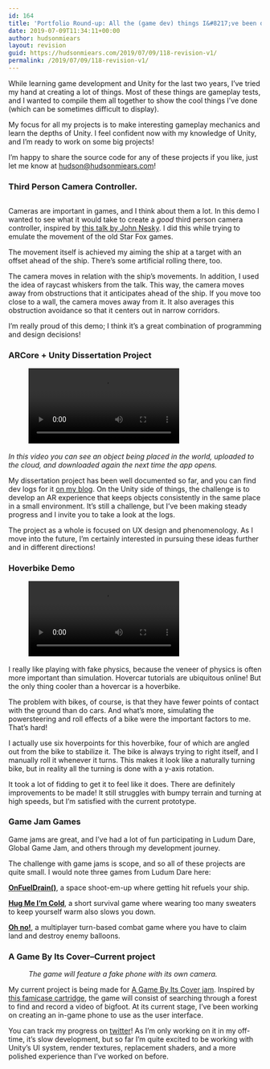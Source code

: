 ```yaml
---
id: 164
title: 'Portfolio Round-up: All the (game dev) things I&#8217;ve been doing for 2 years'
date: 2019-07-09T11:34:11+00:00
author: hudsonmiears
layout: revision
guid: https://hudsonmiears.com/2019/07/09/118-revision-v1/
permalink: /2019/07/09/118-revision-v1/
---
```

While learning game development and Unity for the last two years, I&#8217;ve tried my hand at creating a lot of things. Most of these things are gameplay tests, and I wanted to compile them all together to show the cool things I&#8217;ve done (which can be sometimes difficult to display).

My focus for all my projects is to make interesting gameplay mechanics and learn the depths of Unity. I feel confident now with my knowledge of Unity, and I&#8217;m ready to work on some big projects! 

I&#8217;m happy to share the source code for any of these projects if you like, just let me know at hudson@hudsonmiears.com!

### Third Person Camera Controller.

<div class="wp-block-image">
  <figure class="aligncenter"><img src="https://hudsonmiears.com/wp-content/uploads/2019/07/thirdpersoncameracontroller.gif" alt="" class="wp-image-155" /></figure>
</div>

Cameras are important in games, and I think about them a lot. In this demo I wanted to see what it would take to create a _good_ third person camera controller, inspired by [this talk by John Nesky](https://youtu.be/C7307qRmlMI). I did this while trying to emulate the movement of the old Star Fox games.

The movement itself is achieved my aiming the ship at a target with an offset ahead of the ship. There&#8217;s some artificial rolling there, too.

The camera moves in relation with the ship&#8217;s movements. In addition, I used the idea of raycast whiskers from the talk. This way, the camera moves away from obstructions that it anticipates ahead of the ship. If you move too close to a wall, the camera moves away from it. It also averages this obstruction avoidance so that it centers out in narrow corridors.

I&#8217;m really proud of this demo; I think it&#8217;s a great combination of programming and design decisions! 

### ARCore + Unity Dissertation Project<figure class="wp-block-video aligncenter"><video controls src="https://hudsonmiears.com/wp-content/uploads/2019/07/arcore-cloud-upload-download.mp4"></video><figcaption>

_In this video you can see an object being placed in the world, uploaded to the cloud, and downloaded again the next time the app opens._</figcaption></figure> 



My dissertation project has been well documented so far, and you can find dev logs for it [on my blog](https://hudsonmiears.com/blog/). On the Unity side of things, the challenge is to develop an AR experience that keeps objects consistently in the same place in a small environment. It&#8217;s still a challenge, but I&#8217;ve been making steady progress and I invite you to take a look at the logs.

The project as a whole is focused on UX design and phenomenology. As I move into the future, I&#8217;m certainly interested in pursuing these ideas further and in different directions!

### Hoverbike Demo<figure class="wp-block-video aligncenter"><video controls src="https://hudsonmiears.com/wp-content/uploads/2019/07/smoothernow.mp4"></video></figure> 

I really like playing with fake physics, because the veneer of physics is often more important than simulation. Hovercar tutorials are ubiquitous online! But the only thing cooler than a hovercar is a hoverbike.

The problem with bikes, of course, is that they have fewer points of contact with the ground than do cars. And what&#8217;s more, simulating the powersteering and roll effects of a bike were the important factors to me. That&#8217;s hard!

I actually use six hoverpoints for this hoverbike, four of which are angled out from the bike to stabilize it. The bike is always trying to right itself, and I manually roll it whenever it turns. This makes it look like a naturally turning bike, but in reality all the turning is done with a y-axis rotation.

It took a lot of fidding to get it to feel like it does. There are definitely improvements to be made! It still struggles with bumpy terrain and turning at high speeds, but I&#8217;m satisfied with the current prototype.

### Game Jam Games

Game jams are great, and I&#8217;ve had a lot of fun participating in Ludum Dare, Global Game Jam, and others through my development journey.

The challenge with game jams is scope, and so all of these projects are quite small. I would note three games from Ludum Dare here:

**[OnFuelDrain()](https://quietaria.itch.io/onfueldrain)**, a space shoot-em-up where getting hit refuels your ship. 

**[Hug Me I&#8217;m Cold](https://reizoukin.itch.io/hug-me-im-cold)**, a short survival game where wearing too many sweaters to keep yourself warm also slows you down.

**[Oh no!](https://quietaria.itch.io/oh-no-the-sky-is-falling)**, a multiplayer turn-based combat game where you have to claim land and destroy enemy balloons.

### A Game By Its Cover&#8211;Current project

<div class="wp-block-image">
  <figure class="aligncenter"><img src="https://hudsonmiears.com/wp-content/uploads/2019/07/fakephonewithcamera.gif" alt="" class="wp-image-151" /><figcaption><em>The game will feature a fake phone with its own camera.</em></figcaption></figure>
</div>

My current project is being made for [A Game By Its Cover jam](https://itch.io/jam/a-game-by-its-cover-2019). Inspired by [this famicase cartridge](http://www.translatetheweb.com/?from=&to=en&dl=en&a=http%3A%2F%2Ffamicase.com%2F13%2Fsofts%2F58.html), the game will consist of searching through a forest to find and record a video of bigfoot. At its current stage, I&#8217;ve been working on creating an in-game phone to use as the user interface. 

You can track my progress on [twitter](https://twitter.com/hudsonmiears/media)! As I&#8217;m only working on it in my off-time, it&#8217;s slow development, but so far I&#8217;m quite excited to be working with Unity&#8217;s UI system, render textures, replacement shaders, and a more polished experience than I&#8217;ve worked on before.